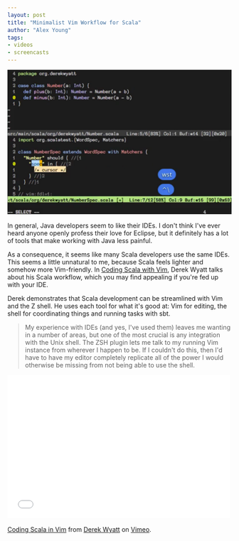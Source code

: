 ```yaml
---
layout: post
title: "Minimalist Vim Workflow for Scala"
author: "Alex Young"
tags: 
- videos
- screencasts
---
```


![Scala in Vim](/images/posts/scala-workflow.png)

In general, Java developers seem to like their IDEs.  I don't think I've ever heard anyone openly profess their love for Eclipse, but it definitely has a lot of tools that make working with Java less painful.

As a consequence, it seems like many Scala developers use the same IDEs.  This seems a little unnatural to me, because Scala feels lighter and somehow more Vim-friendly.  In [Coding Scala with Vim](http://derekwyatt.org/2013/12/31/coding-scala-with-vim.html), Derek Wyatt talks about his Scala workflow, which you may find appealing if you're fed up with your IDE.

Derek demonstrates that Scala development can be streamlined with Vim and the Z shell.  He uses each tool for what it's good at: Vim for editing, the shell for coordinating things and running tasks with sbt.

> My experience with IDEs (and yes, I've used them) leaves me wanting in a number of areas, but one of the most crucial is any integration with the Unix shell. The ZSH plugin lets me talk to my running Vim instance from wherever I happen to be. If I couldn't do this, then I'd have to have my editor completely replicate all of the power I would otherwise be missing from not being able to use the shell.

<iframe src="//player.vimeo.com/video/83065681" width="500" height="322" frameborder="0" webkitallowfullscreen mozallowfullscreen allowfullscreen></iframe> <p><a href="http://vimeo.com/83065681">Coding Scala in Vim</a> from <a href="http://vimeo.com/user1690209">Derek Wyatt</a> on <a href="https://vimeo.com">Vimeo</a>.</p>
